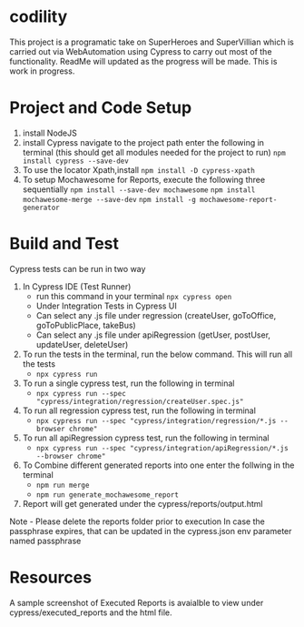 # codility
This project is a programatic take on SuperHeroes and SuperVillian which is carried out via 
WebAutomation using Cypress to carry out most of the functionality.
ReadMe will updated as the progress will be made.
This is work in progress.

# Project and Code Setup
1. install NodeJS
2. install Cypress
   navigate to the project path 
   enter the following in terminal (this should get all modules needed for the project to run)
    `npm install cypress --save-dev`
3. To use the locator Xpath,install
    `npm install -D cypress-xpath`        
4. To setup Mochawesome for Reports, execute the following three sequentially
    `npm install --save-dev mochawesome`
    `npm install mochawesome-merge --save-dev`
    `npm install -g mochawesome-report-generator`

# Build and Test
Cypress tests can be run in two way
1. In Cypress IDE (Test Runner)
    - run this command in your terminal `npx cypress open`
    - Under Integration Tests in Cypress UI
    - Can select any .js file under regression (createUser, goToOffice, goToPublicPlace, takeBus)
    - Can select any .js file under apiRegression (getUser, postUser, updateUser, deleteUser)
2. To run the tests in the terminal, run the below command. This will run all the tests
    - `npx cypress run`
3. To run a single cypress test, run the following in terminal
    - `npx cypress run --spec "cypress/integration/regression/createUser.spec.js"`
4. To run all regression cypress test, run the following in terminal
    - `npx cypress run --spec "cypress/integration/regression/*.js --browser chrome"`    
5. To run all apiRegression cypress test, run the following in terminal
    - `npx cypress run --spec "cypress/integration/apiRegression/*.js --browser chrome"`
6. To Combine different generated reports into one enter the follwing in the terminal
    - `npm run merge`
    - `npm run generate_mochawesome_report`
7. Report will get generated under the cypress/reports/output.html

Note - Please delete the reports folder prior to execution
In case the passphrase expires, that can be updated in the cypress.json env parameter named passphrase

# Resources 
A sample screenshot of Executed Reports is avaialble to view under cypress/executed_reports
and the html file.